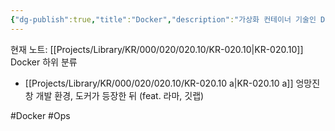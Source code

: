 ```yaml
---
{"dg-publish":true,"title":"Docker","description":"가상화 컨테이너 기술인 Docker를 사용하면서 겪은 고민, 실제 활용 경험 등을 다룹니다.","permalink":"/projects/library/kr/000/020/020-10/kr-020-10/","dgPassFrontmatter":true,"noteIcon":"0","created":"2024-12-12T16:34:02.177+09:00","updated":"2024-12-17T13:52:12.629+09:00"}
---
```


현재 노트: [[Projects/Library/KR/000/020/020.10/KR-020.10\|KR-020.10]] Docker
하위 분류
- [[Projects/Library/KR/000/020/020.10/KR-020.10 a\|KR-020.10 a]] 엉망진창 개발 환경, 도커가 등장한 뒤 (feat. 라마, 깃랩)

#Docker #Ops 